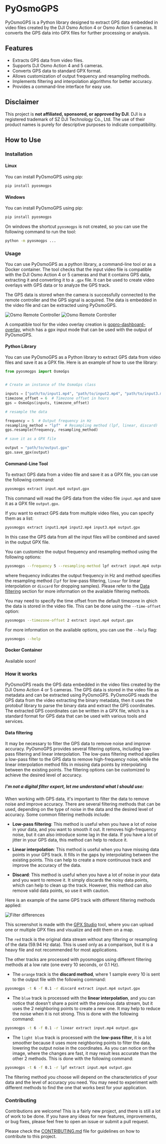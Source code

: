 # PyOsmoGPS

PyOsmoGPS is a Python library designed to extract GPS data embedded in video files created by the DJI Osmo Action 4 or Osmo Action 5 cameras. It converts the GPS data into GPX files for further processing or analysis.

## Features

- Extracts GPS data from video files.
- Supports DJI Osmo Action 4 and 5 cameras.
- Converts GPS data to standard GPX format.
- Allows customization of output frequency and resampling methods.
- Implements filtering and interpolation algorithms for better accuracy.
- Provides a command-line interface for easy use.

## Disclaimer

This project is **not affiliated, sponsored, or approved by DJI**. DJI is a registered trademark of SZ DJI Technology Co., Ltd. The use of their product names is purely for descriptive purposes to indicate compatibility.

## How to Use

### Installation

#### Linux

You can install PyOsmoGPS using pip:

```bash
pip install pyosmogps
```

#### Windows

You can install PyOsmoGPS using pip:

```bash
pip install pyosmogps
```

On windows the shortcut `pyosmogps` is not created, so you can use the following command to run the tool:

```bash
python -m pyosmogps ...
```

### Usage

You can use PyOsmoGPS as a python library, a command-line tool or as a Docker container. The tool checks that the input video file is compatible with the DJI Osmo Action 4 or 5 cameras and that it contains GPS data, extracting it and converting it to a `.gpx` file. It can be used to create video overlays with GPS data or to analyze the GPS track.

The GPS data is stored when the camera is successfully connected to the remote controller and the GPS signal is acquired. The data is embedded in the video file and can be extracted using PyOsmoGPS.

![Osmo Remote Controller](assets/osmo-remote.png)
![Osmo Remote Controller](assets/osmo-action-4.png)

A compatible tool for the video overlay creation is [gopro-dashboard-overlay](https://github.com/time4tea/gopro-dashboard-overlay), which has a gpx input mode that can be used with the output of PyOsmoGPS.

#### Python Library

You can use PyOsmoGPS as a Python library to extract GPS data from video files and save it as a GPX file. Here is an example of how to use the library:

```python
from pyosmogps import OsmoGps


# Create an instance of the OsmoGps class

inputs = ["path/to/input1.mp4", "path/to/input2.mp4", "path/to/input3.mp4"]
timezone_offset = 6  # Timezone offset in hours
gps = OsmoGps(inputs, timezone_offset)

# resample the data

frequency = 5  # Output frequency in Hz
resampling_method = "lpf"  # Resampling method (lpf, linear, discard)
gps.resample(frequency, resampling_method)

# save it as a GPX file

output = "path/to/output.gpx"
gps.save_gpx(output)
```

#### Command-Line Tool

To extract GPS data from a video file and save it as a GPX file, you can use the following command:

```bash
pyosmogps extract input.mp4 output.gpx
```

This command will read the GPS data from the video file `input.mp4` and save it as a GPX file `output.gpx`.

If you want to extract GPS data from multiple video files, you can specify them as a list:

```bash
pyosmogps extract input1.mp4 input2.mp4 input3.mp4 output.gpx
```

In this case the GPS data from all the input files will be combined and saved in the output GPX file.

You can customize the output frequency and resampling method using the following options:

```bash
pyosmogps --frequency 5 --resampling-method lpf extract input.mp4 output.gpx
```

where frequency indicates the output frequency in Hz and method specifies the resampling method (`lpf` for low-pass filtering, `linear` for linear interpolation or `discard` for dropping samples). Please refer to the [Data filtering](#data-filtering) section for more information on the available filtering methods.

You may need to specify the time offset from the default timezone in qhich the data is stored in the video file. This can be done using the `--time-offset` option:

```bash
pyosmogps --timezone-offset 2 extract input.mp4 output.gpx
```

For more information on the available options, you can use the `--help` flag:

```bash
pyosmogps --help
```

#### Docker Container

Available soon!

### How it works

PyOsmoGPS reads the GPS data embedded in the video files created by the DJI Osmo Action 4 or 5 cameras. The GPS data is stored in the video file as metadata and can be extracted using PyOsmoGPS.
PyOsmoGPS reads the GPS data from the video extracting the binary metadata, then it uses the protobuf library to parse the binary data and extract the GPS coordinates. The extracted GPS coordinates can be written in a GPX file, which is a standard format for GPS data that can be used with various tools and services.

#### Data filtering

It may be necessary to filter the GPS data to remove noise and improve accuracy. PyOsmoGPS provides several filtering options, including low-pass filtering and linear interpolation. The low-pass filtering method applies a low-pass filter to the GPS data to remove high-frequency noise, while the linear interpolation method fills in missing data points by interpolating between the existing points. The filtering options can be customized to achieve the desired level of accuracy.

##### I'm not a digital filter expert, let me understand what I should use:

When working with GPS data, it's important to filter the data to remove noise and improve accuracy. There are several filtering methods that can be used, depending on the type of noise in the data and the desired level of accuracy. Some common filtering methods include:

- **Low-pass filtering**: This method is useful when you have a lot of noise in your data, and you want to smooth it out. It removes high-frequency noise, but it can also introduce some lag in the data. If you have a lot of jitter in your GPS data, this method can help to reduce it.

- **Linear interpolation**: This method is useful when you have missing data points in your GPS track. It fills in the gaps by interpolating between the existing points. This can help to create a more continuous track and improve the accuracy of the data.

- **Discard**: This method is useful when you have a lot of noise in your data and you want to remove it. It simply discards the noisy data points, which can help to clean up the track. However, this method can also remove valid data points, so use it with caution.

Here is an example of the same GPS track with different filtering methods applied:

![Filter differences](assets/filter-differences.png)

This screenshot is made with the [GPX Studio](https://gpx.studio/) tool, where you can upload one or multiple GPX files and visualize and edit them on a map.

The `red` track is the original data stream without any filtering or resampling of the data (59.94 Hz data). This is used only as a comparison, but it is a heavy file and not recommended for most applications.

The other tracks are processed with pyosmogps using different filtering methods at a low rate (one every 10 seconds, or 0.1 Hz).

- The `orange` track is the **discard method**, where 1 sample every 10 is sent to the output file with the following command:

```bash
pyosmogps -t 6 -f 0.1 -r discard extract input.mp4 output.gpx
```

- The `blue` track is processed with the **linear interpolation**, and you can notice that doesn't share a point with the previous data stream, but it uses the 2 neighboring points to create a new one. It may help to reduce the noise when it is not strong. This is done with the following command:

```bash
pyosmogps -t 6 -f 0.1 -r linear extract input.mp4 output.gpx
```

- The `light blue` track is processed with the **low-pass filter**, it is a lot smoother because it uses more neighboring points to filter the data, lowering the output noise in the coordinates. As you can notice on the image, where the changes are fast, it may result less accurate than the other 2 methods. This is done with the following command:

```bash
pyosmogps -t 6 -f 0.1 -r lpf extract input.mp4 output.gpx
```

The filtering method you choose will depend on the characteristics of your data and the level of accuracy you need. You may need to experiment with different methods to find the one that works best for your application.

### Contributing

Contributions are welcome! This is a fairly new project, and there is still a lot of work to be done. If you have any ideas for new features, improvements, or bug fixes, please feel free to open an issue or submit a pull request.

Please check the [CONTRIBUTING.md](CONTRIBUTING.md) file for guidelines on how to contribute to this project.
